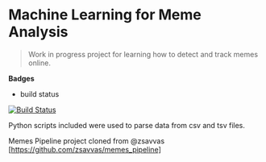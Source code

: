 # Machine Learning for Meme Analysis
> Work in progress project for learning how to detect and track memes online.

**Badges**
- build status

[![Build Status](http://img.shields.io/travis/badges/badgerbadgerbadger.svg?style=flat-square)](https://travis-ci.org/badges/badgerbadgerbadger)

Python scripts included were used to parse data from csv and tsv files. 

Memes Pipeline project cloned from @zsavvas
[https://github.com/zsavvas/memes_pipeline]
